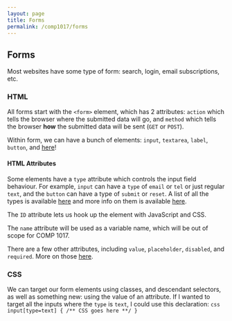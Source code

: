 ```yaml
---
layout: page
title: Forms
permalink: /comp1017/forms
---
```


## Forms
Most websites have some type of form: search, login, email subscriptions, etc.

### HTML
All forms start with the `<form>` element, which has 2 attributes:
`action` which tells the browser where the submitted data will go, and `method` which tells the browser **how** the submitted data will be sent (`GET` or `POST`).

Within form, we can have a bunch of elements: `input`, `textarea`, `label`, `button`, and [here](https://developer.mozilla.org/en-US/docs/Web/HTML/Element#Forms)!

#### HTML Attributes

Some elements have a `type` attribute which controls the input field behaviour. For example, `input` can have a `type` of `email` or `tel` or just regular `text`, and the `button` can have a type of `submit` or `reset`. A list of all the types is available [here](https://developer.mozilla.org/en-US/docs/Web/HTML/Element/input) and more info on them is available [here](https://developer.mozilla.org/en-US/docs/Learn/Forms/HTML5_input_types).

The `ID` attribute lets us hook up the element with JavaScript and CSS. 

The `name` attribute will be used as a variable name, which will be out of scope for COMP 1017.

There are a few other attributes, including `value`, `placeholder`, `disabled`, and `required`. More on those [here](https://developer.mozilla.org/en-US/docs/Learn/Forms/Basic_native_form_controls).

### CSS
We can target our form elements using classes, and descendant selectors, as well as something new: using the value of an attribute. If I wanted to target all the inputs where the `type` is `text`, I could use this declaration:
    ```css
    input[type=text] {
    /** CSS goes here **/
    }
    ```
